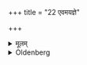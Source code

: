 +++
title = "22 एवमयज्ञे"

+++

<details><summary>मूलम्</summary>

एवमयज्ञे २२
</details>

<details><summary>Oldenberg</summary>

22. He should honour them (with the Arghya reception) once a year;
</details>
